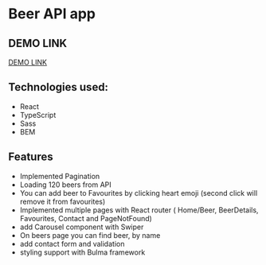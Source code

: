 # Beer API app 

## DEMO LINK

[DEMO LINK](https://pufanimalsdev.github.io/beer-api-app/) 
## Technologies used:
  - React
  - TypeScript
  - Sass
  - BEM

## Features
  - Implemented Pagination
  - Loading 120 beers from API
  - You can add beer to Favourites by clicking heart emoji (second click will remove it from favourites)
  - Implemented multiple pages with React router ( Home/Beer, BeerDetails, Favourites, Contact and PageNotFound)
  - add Carousel component with Swiper
  - On beers page you can find beer, by name
  - add contact form and validation 
  - styling support with Bulma framework


